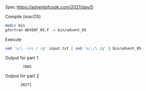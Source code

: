 Spec https://adventofcode.com/2021/day/5

Compile (macOS)
```bash
mkdir bin
gfortran ADVENT_05.F -o bin/advent_05
```
Execute
```bash
sed 's/\ -\>\ / /g' input.txt | sed 's/,/\ /g' | bin/advent_05
```
Output for part 1
```
        7085
```
Output for part 2
```
       20271
```


